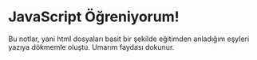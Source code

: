# JavaScript Öğreniyorum!

Bu notlar, yani html dosyaları basit bir şekilde eğitimden anladığım eşyleri yazıya dökmemle oluştu. Umarım faydası dokunur.
